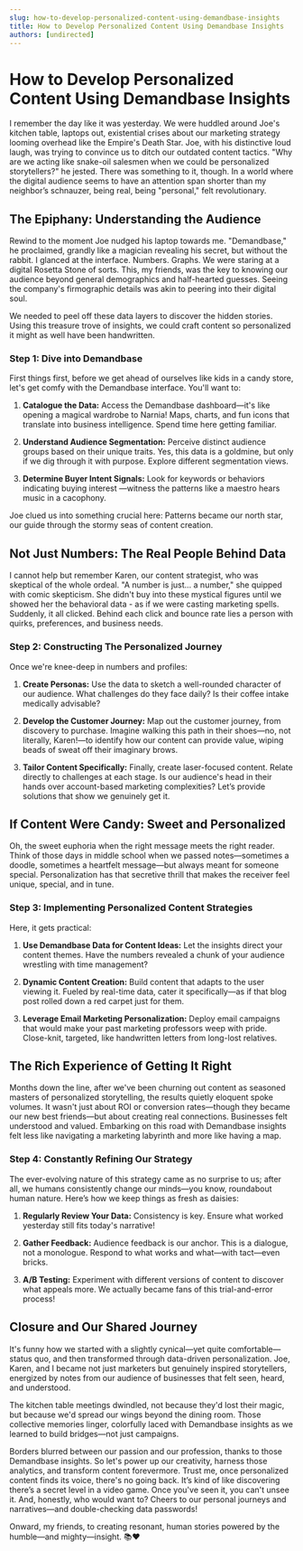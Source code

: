 ```yaml
---
slug: how-to-develop-personalized-content-using-demandbase-insights
title: How to Develop Personalized Content Using Demandbase Insights
authors: [undirected]
---
```



# How to Develop Personalized Content Using Demandbase Insights

I remember the day like it was yesterday. We were huddled around Joe's kitchen table, laptops out, existential crises about our marketing strategy looming overhead like the Empire's Death Star. Joe, with his distinctive loud laugh, was trying to convince us to ditch our outdated content tactics. "Why are we acting like snake-oil salesmen when we could be personalized storytellers?" he jested. There was something to it, though. In a world where the digital audience seems to have an attention span shorter than my neighbor’s schnauzer, being real, being "personal," felt revolutionary.

## The Epiphany: Understanding the Audience 

Rewind to the moment Joe nudged his laptop towards me. "Demandbase," he proclaimed, grandly like a magician revealing his secret, but without the rabbit. I glanced at the interface. Numbers. Graphs. We were staring at a digital Rosetta Stone of sorts. This, my friends, was the key to knowing our audience beyond general demographics and half-hearted guesses. Seeing the company's firmographic details was akin to peering into their digital soul.

We needed to peel off these data layers to discover the hidden stories. Using this treasure trove of insights, we could craft content so personalized it might as well have been handwritten. 

### Step 1: Dive into Demandbase

First things first, before we get ahead of ourselves like kids in a candy store, let's get comfy with the Demandbase interface. You'll want to:

1. **Catalogue the Data:** Access the Demandbase dashboard—it's like opening a magical wardrobe to Narnia! Maps, charts, and fun icons that translate into business intelligence. Spend time here getting familiar.
   
2. **Understand Audience Segmentation:** Perceive distinct audience groups based on their unique traits. Yes, this data is a goldmine, but only if we dig through it with purpose. Explore different segmentation views.

3. **Determine Buyer Intent Signals:** Look for keywords or behaviors indicating buying interest —witness the patterns like a maestro hears music in a cacophony.

Joe clued us into something crucial here: Patterns became our north star, our guide through the stormy seas of content creation.

## Not Just Numbers: The Real People Behind Data

I cannot help but remember Karen, our content strategist, who was skeptical of the whole ordeal. "A number is just... a number," she quipped with comic skepticism. She didn't buy into these mystical figures until we showed her the behavioral data - as if we were casting marketing spells. Suddenly, it all clicked. Behind each click and bounce rate lies a person with quirks, preferences, and business needs. 

### Step 2: Constructing The Personalized Journey

Once we're knee-deep in numbers and profiles:

1. **Create Personas:** Use the data to sketch a well-rounded character of our audience. What challenges do they face daily? Is their coffee intake medically advisable? 
   
2. **Develop the Customer Journey:** Map out the customer journey, from discovery to purchase. Imagine walking this path in their shoes—no, not literally, Karen!—to identify how our content can provide value, wiping beads of sweat off their imaginary brows.

3. **Tailor Content Specifically:** Finally, create laser-focused content. Relate directly to challenges at each stage. Is our audience's head in their hands over account-based marketing complexities? Let’s provide solutions that show we genuinely get it.

## If Content Were Candy: Sweet and Personalized 

Oh, the sweet euphoria when the right message meets the right reader. Think of those days in middle school when we passed notes—sometimes a doodle, sometimes a heartfelt message—but always meant for someone special. Personalization has that secretive thrill that makes the receiver feel unique, special, and in tune.

### Step 3: Implementing Personalized Content Strategies

Here, it gets practical:

1. **Use Demandbase Data for Content Ideas:** Let the insights direct your content themes. Have the numbers revealed a chunk of your audience wrestling with time management? 

2. **Dynamic Content Creation:** Build content that adapts to the user viewing it. Fueled by real-time data, cater it specifically—as if that blog post rolled down a red carpet just for them.

3. **Leverage Email Marketing Personalization:** Deploy email campaigns that would make your past marketing professors weep with pride. Close-knit, targeted, like handwritten letters from long-lost relatives.

## The Rich Experience of Getting It Right

Months down the line, after we've been churning out content as seasoned masters of personalized storytelling, the results quietly eloquent spoke volumes. It wasn't just about ROI or conversion rates—though they became our new best friends—but about creating real connections. Businesses felt understood and valued. Embarking on this road with Demandbase insights felt less like navigating a marketing labyrinth and more like having a map.

### Step 4: Constantly Refining Our Strategy

The ever-evolving nature of this strategy came as no surprise to us; after all, we humans consistently change our minds—you know, roundabout human nature. Here’s how we keep things as fresh as daisies:

1. **Regularly Review Your Data:** Consistency is key. Ensure what worked yesterday still fits today's narrative! 

2. **Gather Feedback:** Audience feedback is our anchor. This is a dialogue, not a monologue. Respond to what works and what—with tact—even bricks.

3. **A/B Testing:** Experiment with different versions of content to discover what appeals more. We actually became fans of this trial-and-error process!

## Closure and Our Shared Journey

It's funny how we started with a slightly cynical—yet quite comfortable—status quo, and then transformed through data-driven personalization. Joe, Karen, and I became not just marketers but genuinely inspired storytellers, energized by notes from our audience of businesses that felt seen, heard, and understood.

The kitchen table meetings dwindled, not because they'd lost their magic, but because we'd spread our wings beyond the dining room. Those collective memories linger, colorfully laced with Demandbase insights as we learned to build bridges—not just campaigns.

Borders blurred between our passion and our profession, thanks to those Demandbase insights. So let's power up our creativity, harness those analytics, and transform content forevermore. Trust me, once personalized content finds its voice, there's no going back. It’s kind of like discovering there’s a secret level in a video game. Once you've seen it, you can't unsee it. And, honestly, who would want to? Cheers to our personal journeys and narratives—and double-checking data passwords!

Onward, my friends, to creating resonant, human stories powered by the humble—and mighty—insight. 📚❤️